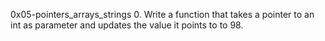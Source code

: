  0x05-pointers_arrays_strings
0. Write a function that takes a pointer to an int as parameter and updates the value it points to to 98.
